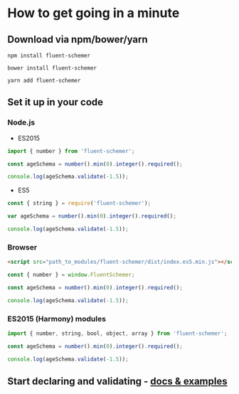 # How to get going in a minute

## Download via npm/bower/yarn
`npm install fluent-schemer`

`bower install fluent-schemer`

`yarn add fluent-schemer`

## Set it up in your code

### Node.js

- ES2015
```js
import { number } from 'fluent-schemer';

const ageSchema = number().min(0).integer().required();

console.log(ageSchema.validate(-1.5));
```

- ES5
```js
const { string } = require('fluent-schemer');

var ageSchema = number().min(0).integer().required();

console.log(ageSchema.validate(-1.5));
```

### Browser
```html
<script src="path_to_modules/fluent-schemer/dist/index.es5.min.js"></script>
```

```js
const { number } = window.FluentSchemer;

const ageSchema = number().min(0).integer().required();

console.log(ageSchema.validate(-1.5));
```

### ES2015 (Harmony) modules
```js
import { number, string, bool, object, array } from 'fluent-schemer';

const ageSchema = number().min(0).integer().required();

console.log(ageSchema.validate(-1.5));
```

## Start declaring and validating - [docs & examples]('./schemas')
